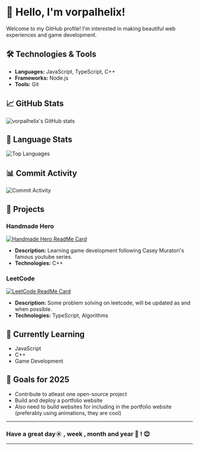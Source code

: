 # 👋 Hello, I'm vorpalhelix!

Welcome to my GitHub profile! I'm interested in making beautiful web experiences and game development. 

## 🛠️ Technologies & Tools

- **Languages:** JavaScript, TypeScript, C++
- **Frameworks:** Node.js
- **Tools:** Git

## 📈 GitHub Stats

![vorpalhelix's GitHub stats](https://github-readme-stats.vercel.app/api?username=vorpalhelix&show_icons=true&theme=highcontrast)

## 🥧 Language Stats

![Top Languages](https://github-readme-stats.vercel.app/api/top-langs/?username=vorpalhelix&layout=compact&theme=highcontrast)

## 📊 Commit Activity

![Commit Activity](https://github-readme-activity-graph.vercel.app/graph?username=vorpalhelix&theme=onedark)

## 🚀 Projects

### Handmade Hero
[![Handmade Hero ReadMe Card](https://github-readme-stats.vercel.app/api/pin/?username=vorpalhelix&repo=handmade-hero&theme=highcontrast)](https://github.com/vorpalhelix/handmade-hero)
- **Description:** Learning game development following Casey Muratori's famous youtube series.
- **Technologies:** C++

### LeetCode
[![LeetCode ReadMe Card](https://github-readme-stats.vercel.app/api/pin/?username=vorpalhelix&repo=LeetCode&theme=highcontrast)](https://github.com/vorpalhelix/LeetCode)
- **Description:** Some problem solving on leetcode, will be updated as and when possible.
- **Technologies:** TypeScript, Algorithms


## 🌱 Currently Learning

- JavaScript
- C++
- Game Development

## 🎯 Goals for 2025

- Contribute to atleast one open-source project
- Build and deploy a portfolio website
- Also need to build websites for including in the portfolio website (preferably using animations, they are cool)

---

### Have a great day☀️ , week , month and year 📅 ! 😊
---
